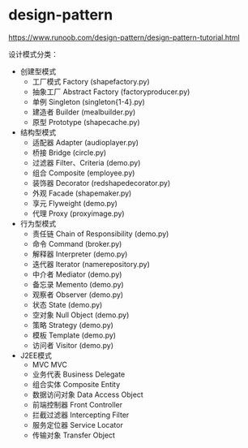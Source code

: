 # design-pattern
https://www.runoob.com/design-pattern/design-pattern-tutorial.html


设计模式分类：
* 创建型模式
    * 工厂模式 Factory (shapefactory.py)
    * 抽象工厂 Abstract Factory (factoryproducer.py)
    * 单例 Singleton (singleton{1-4}.py)
    * 建造者 Builder (mealbuilder.py)
    * 原型 Prototype (shapecache.py)
* 结构型模式
    * 适配器 Adapter (audioplayer.py)
    * 桥接 Bridge (circle.py)
    * 过滤器 Filter、Criteria (demo.py)
    * 组合 Composite (employee.py)
    * 装饰器 Decorator (redshapedecorator.py)
    * 外观 Facade (shapemaker.py)
    * 享元 Flyweight (demo.py)
    * 代理 Proxy (proxyimage.py)
* 行为型模式
    * 责任链 Chain of Responsibility (demo.py)
    * 命令 Command (broker.py)
    * 解释器 Interpreter (demo.py)
    * 迭代器 Iterator (namerepository.py)
    * 中介者 Mediator (demo.py)
    * 备忘录 Memento (demo.py)
    * 观察者 Observer (demo.py)
    * 状态 State (demo.py)
    * 空对象 Null Object (demo.py)
    * 策略 Strategy (demo.py)
    * 模板 Template (demo.py)
    * 访问者 Visitor (demo.py)
* J2EE模式
    * MVC MVC
    * 业务代表 Business Delegate
    * 组合实体 Composite Entity
    * 数据访问对象 Data Access Object
    * 前端控制器 Front Controller
    * 拦截过滤器 Intercepting Filter
    * 服务定位器 Service Locator
    * 传输对象 Transfer Object